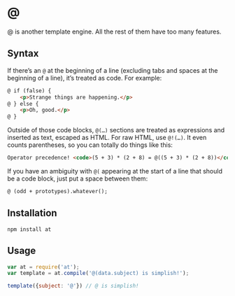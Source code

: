 # @

@ is another template engine. All the rest of them have too many features.

## Syntax

If there’s an `@` at the beginning of a line (excluding tabs and spaces at the
beginning of a line), it’s treated as code. For example:

```html
@ if (false) {
	<p>Strange things are happening.</p>
@ } else {
	<p>Oh, good.</p>
@ }
```

Outside of those code blocks, `@(…)` sections are treated as expressions and
inserted as text, escaped as HTML. For raw HTML, use `@!(…)`. It even counts
parentheses, so you can totally do things like this:

```html
Operator precedence! <code>(5 + 3) * (2 + 8) = @((5 + 3) * (2 + 8))</code>
```

If you have an ambiguity with `@(` appearing at the start of a line that should
be a code block, just put a space between them:

```html
@ (odd + prototypes).whatever();
```

## Installation

    npm install at

## Usage

```js
var at = require('at');
var template = at.compile('@(data.subject) is simplish!');

template({subject: '@'}) // @ is simplish!
```
